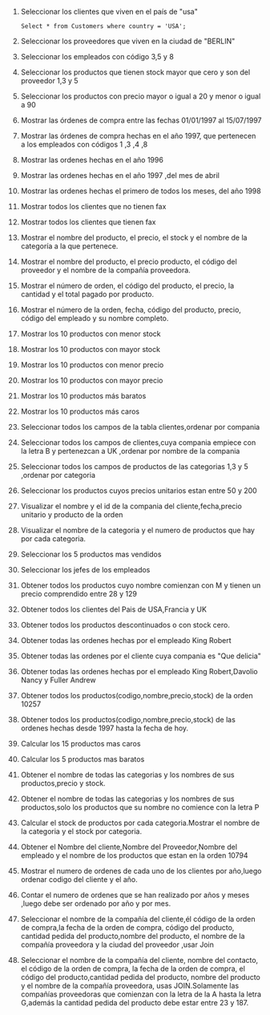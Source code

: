 1.  Seleccionar los clientes que viven en el país de "usa"

        Select * from Customers where country = 'USA';

2.  Seleccionar los proveedores que viven en la ciudad de "BERLIN"

3.  Seleccionar los empleados con código 3,5 y 8

4.  Seleccionar los productos que tienen stock mayor que cero y son del proveedor 1,3 y 5

5.  Seleccionar los productos con precio mayor o igual a 20 y menor o igual a 90

6.  Mostrar las órdenes de compra entre las fechas 01/01/1997 al 15/07/1997

7.  Mostrar las órdenes de compra hechas en el año 1997, que pertenecen a los empleados con códigos 1 ,3 ,4 ,8

8.  Mostrar las ordenes hechas en el año 1996

9.  Mostrar las ordenes hechas en el año 1997 ,del mes de abril

10. Mostrar las ordenes hechas el primero de todos los meses, del año 1998

11. Mostrar todos los clientes que no tienen fax

12. Mostrar todos los clientes que tienen fax

13. Mostrar el nombre del producto, el precio, el stock y el nombre de la categoría a la que pertenece.

14. Mostrar el nombre del producto, el precio producto, el código del proveedor y el nombre de la compañía proveedora.

15. Mostrar el número de orden, el código del producto, el precio, la cantidad y el total pagado por producto.

16. Mostrar el número de la orden, fecha, código del producto, precio, código del empleado y su nombre completo.

17. Mostrar los 10 productos con menor stock

18. Mostrar los 10 productos con mayor stock

19. Mostrar los 10 productos con menor precio

20. Mostrar los 10 productos con mayor precio

21. Mostrar los 10 productos más baratos

22. Mostrar los 10 productos más caros

23. Seleccionar todos los campos de la tabla clientes,ordenar por compania

24. Seleccionar todos los campos de clientes,cuya compania empiece con la letra B y pertenezcan a UK ,ordenar por nombre de la compania

25. Seleccionar todos los campos de productos de las categorias 1,3 y 5
    ,ordenar por categoria

26. Seleccionar los productos cuyos precios unitarios estan entre 50 y 200

27. Visualizar el nombre y el id de la compania del cliente,fecha,precio unitario y producto de la orden

28. Visualizar el nombre de la categoria y el numero de productos que hay por cada categoria.

29. Seleccionar los 5 productos mas vendidos

30. Seleccionar los jefes de los empleados

31. Obtener todos los productos cuyo nombre comienzan con M y tienen un precio comprendido entre 28 y 129

32. Obtener todos los clientes del Pais de USA,Francia y UK

33. Obtener todos los productos descontinuados o con stock cero.

34. Obtener todas las ordenes hechas por el empleado King Robert

35. Obtener todas las ordenes por el cliente cuya compania es "Que delicia"

36. Obtener todas las ordenes hechas por el empleado King
    Robert,Davolio Nancy y Fuller Andrew

37. Obtener todos los productos(codigo,nombre,precio,stock) de la orden
    10257

38. Obtener todos los productos(codigo,nombre,precio,stock) de las ordenes hechas desde 1997 hasta la fecha de hoy.

39. Calcular los 15 productos mas caros
40. Calcular los 5 productos mas baratos

41. Obtener el nombre de todas las categorias y los nombres de sus productos,precio y stock.

42. Obtener el nombre de todas las categorias y los nombres de sus productos,solo los productos que su nombre no comience con la letra
    P

43. Calcular el stock de productos por cada categoria.Mostrar el nombre de la categoria y el stock por categoria.

44. Obtener el Nombre del cliente,Nombre del Proveedor,Nombre del empleado y el nombre de los productos que estan en la orden 10794

45. Mostrar el numero de ordenes de cada uno de los clientes por año,luego ordenar codigo del cliente y el año.

46. Contar el numero de ordenes que se han realizado por años y meses ,luego debe ser ordenado por año y por mes.

47. Seleccionar el nombre de la compañía del cliente,él código de la orden de compra,la fecha de la orden de compra, código del producto, cantidad pedida del producto,nombre del producto, el nombre de la compañía proveedora y la ciudad del proveedor ,usar Join

48. Seleccionar el nombre de la compañía del cliente, nombre del contacto, el código de la orden de compra, la fecha de la orden de compra, el código del producto,cantidad pedida del producto, nombre del producto y el nombre de la compañía proveedora, usas JOIN.Solamente las compañías proveedoras que comienzan con la letra de la A hasta la letra G,además la cantidad pedida del producto debe estar entre 23 y 187.
